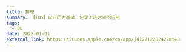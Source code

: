 ```yaml
---
title: 排班
summary: 【iOS】以日历为基础，记录上班时间的应用
tags:
  - DL
date: 2022-01-01
external_link: https://itunes.apple.com/cn/app/id1221228242?mt=8
---
```

